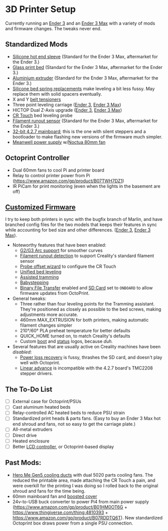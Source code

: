 # 3D Printer Setup
Currently running an [Ender 3](https://www.creality3dofficial.com/products/official-creality-ender-3-3d-printer) and an [Ender 3 Max](https://www.creality3dofficial.com/products/ender-3-max-3d-printer) with a variety of mods and firmware changes. The tweaks never end.

## Standardized Mods
- [Silicone hot end sleeve](https://www.amazon.com/dp/B083GXQ7L8) (Standard for the Ender 3 Max, aftermarket for the Ender 3.)
- [Glass print bed](https://www.amazon.com/gp/product/B07FSM8DK9) (Standard for the Ender 3 Max, aftermarket for the Ender 3.)
- [Aluminium extruder](https://www.amazon.com/gp/product/B07G2ZM919) (Standard for the Ender 3 Max, aftermarket for the Ender 3.)
- [Silicone bed spring replacements](https://www.aliexpress.com/item/4001034984008.html) make leveling a bit less fussy. May replace them with solid spacers eventually.
- X and Y [belt tensioners](https://www.amazon.com/gp/product/B087YWMHM2)
- Three point leveling carriage ([Ender 3](https://www.amazon.com/gp/product/B082ZZ9LSV), [Ender 3 Max](https://www.amazon.com/gp/product/B082ZZK3T8))
- HICTOP Dual Z-Axis upgrade ([Ender 3](https://www.amazon.com/gp/product/B08T1VJ9ZT), [Ender 3 Max](https://www.amazon.com/gp/product/B07529LXTQ))
- [CR Touch](https://www.creality3dofficial.com/products/creality-cr-touch) bed leveling probe
- [Filament runout sensor](https://www.amazon.com/gp/product/B099ZT1KNY) (Standard for the Ender 3 Max, aftermarket for the Ender 3.)
- [32-bit 4.2.7 mainboard](https://creality3d.shop/products/creality3d-upgrade-silent-4-2-7-1-1-5-mainboard-for-ender-3-ender-3-pro-ender-5-3d-printer?variant=36836286038166); this is the one with silent steppers and a bootloader to make flashing new versions of the firmware much simpler.
- [Meanwell power supply](https://www.amazon.com/gp/product/B013ETVO12) w/[Noctua 80mm fan](https://www.amazon.com/gp/product/B00KF7T9MI)

## Octoprint Controller
- Dual 60mm fans to cool Pi and printer board
- Relay to control printer power from Pi (https://www.amazon.com/gp/product/B07TWH7DZ1)
- IR PiCam for print monitoring (even when the lights in the basement are off)

## [Customized Firmware](https://github.com/nerdhaus/Marlin)
I try to keep both printers in sync with the bugfix branch of Marlin, and have branched config files for the two models that keeps their features in sync while accounting for bed size and other differences. ([Ender 3](https://github.com/nerdhaus/Marlin/commits/nerdhaus-ender-3/Marlin), [Ender 3 Max](https://github.com/nerdhaus/Marlin/commits/nerdhaus-ender-3-max/Marlin)). 
- Noteworthy features that have been enabled:
  - [G2/G3 Arc support](https://marlinfw.org/docs/gcode/G002-G003.html) for smoother curves
  - [Filament runout detection](https://marlinfw.org/docs/gcode/M412.html) to support Creality's standard filament sensor
  - [Probe offset wizard](https://marlinfw.org/docs/gcode/M851.html) to configure the CR Touch
  - [Unified bed leveling](https://marlinfw.org/docs/gcode/G029-ubl.html)
  - [Assisted tramming](https://marlinfw.org/docs/gcode/G035.html)
  - [Babystepping](https://marlinfw.org/docs/gcode/M290.html)
  - [Binary File Transfer](https://marlinfw.org/docs/configuration/configuration.html#binary-file-transfer) enabled and [SD Card](https://marlinfw.org/docs/configuration/configuration.html#sd-card-connection) set to `ONBOARD` to allow firmware updates from OctoPrint.
- General tweaks:
  - Three rather than four leveling points for the Tramming assistant. They're positioned as closely as possible to the bed screws, making adjustments more accurate.
  - 460mm MAX_EXTRUSION for both printers, making automatic filament changes simpler
  - 210°/60° PLA preheat temperature for better defaults
  - QUICK_HOME turned on, to match Creality's defaults
  - Custom [boot](https://github.com/nerdhaus/Marlin/blob/nerdhaus-ender-3/Marlin/nerdhaus.boot.png) and [status](https://github.com/nerdhaus/Marlin/blob/nerdhaus-ender-3/Marlin/nerdhaus.e3.statuslogo.png) logos, because _duh._
- Several features that are usually active on Creality machines have been *disabled*:
  - [Power loss recovery](https://marlinfw.org/docs/gcode/M413.html) is fussy, thrashes the SD card, and doesn't play well with Octoprint.
  - [Linear advance](https://marlinfw.org/docs/features/lin_advance.html) is incompatible with the 4.2.7 board's TMC2208 stepper drivers.


## The To-Do List
- [ ] External case for Octoprint/PSUs
- [ ] Cast aluminum heated beds
- [ ] Relay-controlled AC heated beds to reduce PSU strain
- [ ] Standardized print heads & parts fans. (Easy to buy an Ender 3 Max hot end shroud and fans, not so easy to get the carriage plate.)
- [ ] All-metal extruders
- [ ] Direct drive
- [ ] Heated enclosure
- [ ] Better [LCD controller](https://www.amazon.com/gp/product/B09292H22C), or Octoprint-based display

## Past Mods:
- [Hero Me Gen5 cooling ducts](https://www.thingiverse.com/thing:4460970) with dual 5020 parts cooling fans. The reduced the printable area, made attaching the CR Touch a pain, and were overkill for the printing I was doing so I rolled back to the original shroud and fans for the time being.
- 60mm mainboard fan and [boosted cover](https://www.thingiverse.com/thing:4478891)
- 24v-to-USB buck converter to power Pi4 from main power supply (https://www.amazon.com/gp/product/B01HM0OT6G + https://www.thingiverse.com/thing:4810393 + https://www.amazon.com/gp/product/B07RDDTQ6T). New standardized Octoprint box draws power from a single PSU connection.
